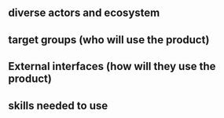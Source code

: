 ## diverse actors and ecosystem

## target groups (who will use the product)

## External interfaces (how will they use the product)

## skills needed to use
